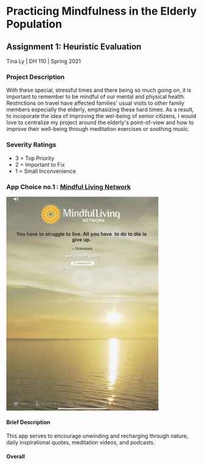 # Practicing Mindfulness in the Elderly Population

## Assignment 1: Heuristic Evaluation

Tina Ly | DH 110 | Spring 2021

### Project Description 

With these special, stressful times and there being so much going on, it is important to remember to be mindful of our mental and physical health. Restrictions on travel have affected families' usual visits to other family members especially the elderly, emphasizing these hard times. As a result, to incoporate the idea of improving the wel-being of senior citizens, I would love to centralize my project around the elderly's point-of-view and how to improve their well-being through meditation exercises or soothing music. 

### Severity Ratings

* 3 = Top Priority
* 2  = Important to Fix
* 1 = Small Inconvenience


### App Choice no.1 : [Mindful Living Network](https://apps.apple.com/us/app/mindful-living/id662903282 "Mindful Living Network App Download")

<img src="https://raw.githubusercontent.com/lyt251/DH110-TinaLy/main/mindful.jpeg" width="400"> 





#### Brief Description

This app serves to encourage unwinding and recharging through nature, daily inspirational quotes,  meditation videos, and podcasts.



#### Overall


